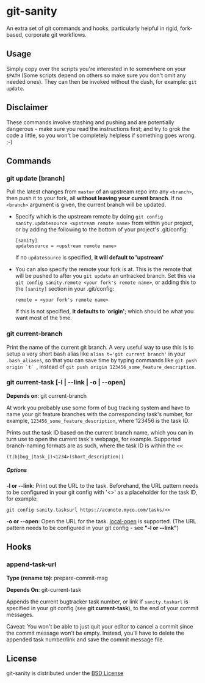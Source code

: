 git-sanity
===============
An extra set of git commands and hooks, particularly helpful in rigid, fork-based, corporate git workflows.

Usage
-----
Simply copy over the scripts you're interested in to somewhere on your `$PATH` (Some scripts depend on others so make sure you don't omit any needed ones). They can then be invoked without the dash, for example: `git update`.

Disclaimer
------------
These commands involve stashing and pushing and are potentially dangerous - make sure you read the instructions first; and try to grok the code a little, so you won't be completely helpless if something goes wrong. ;-)




Commands
--------
### git update [branch]
Pull the latest changes from `master` of an upstream repo into any `<branch>`, then push it to your fork, all **without leaving your curent branch**. If no `<branch>` argument is given, the current branch will be updated.

- Specify which is the upstream remote by doing `git config sanity.updatesource <upstream remote name>` from within your project, or by adding the following to the bottom of your project's .git/config:

    ```
    [sanity]
    updatesource = <upstream remote name>
    ```
  If no `updatesource` is specified, **it will default to 'upstream'**

- You can also specify the remote your fork is at. This is the remote that will be pushed to after you `git update` an untracked branch. Set this via `git config sanity.remote <your fork's remote name>`, or adding this to the `[sanity]` section in your .git/config:

    ```
    remote = <your fork's remote name>
    ```
  If this is not specified, **it defaults to 'origin'**; which should be what you want most of the time.

### git current-branch
Print the name of the current git branch. A very useful way to use this is to setup a very short bash alias like `alias t='git current branch'` in your `.bash_aliases`, so that you can save time by typing commands like ``git push origin `t` ``, instead of `git push origin 123456_some_feature_description`.

### git current-task [-l | --link | -o | --open]
**Depends on**: git current-branch

At work you probably use some form of bug tracking system and have to name your git feature branches with the corresponding task's number, for example, `123456_some_feature_description`, where 123456 is the task ID.

Prints out the task ID based on the current branch name, which you can in turn use to open the current task's webpage, for example. Supported branch-naming formats are as such, where the task ID is within the `<>`:

```
(t|b|bug_|task_|)<1234>(short_description|)
```
##### Options
**-l or --link**: Print out the URL to the task. Beforehand, the URL pattern needs to be configured in your git config with '<>' as a placeholder for the task ID, for example:

```
git config sanity.tasksurl https://acunote.myco.com/tasks/<>
```

**-o or --open**: Open the URL for the task. [local-open][local-open-link] is supported. (The URL pattern needs to be configured in your git config - see **"-l or --link"**)




Hooks
-----
### append-task-url
**Type (rename to)**: prepare-commit-msg

**Depends On**: git-current-task

Appends the current bugtracker task number, or link if `sanity.taskurl` is specified in your git config (see **git current-task**), to the end of your commit messages.

Caveat: You won't be able to just quit your editor to cancel a commit since the commit message won't be empty. Instead, you'll have to delete the appended task number/link and save the commit message file.


License
-------
git-sanity is distributed under the [BSD License](http://www.opensource.org/licenses/BSD-3-Clause)




[local-open-link]: https://github.com/suan/local-open
